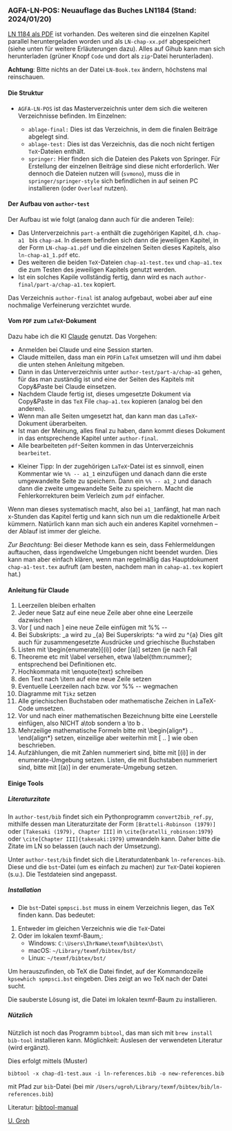 ### AGFA-LN-POS: Neuauflage das Buches LN1184 (Stand: 2024/01/20)

[LN 1184 als PDF](https://github.com/ugroh/AGFA-LN-POS/blob/main/ablage-orig/ln-orig/ln-pos-1184.pdf) ist vorhanden. Des weiteren sind die einzelnen Kapitel parallel heruntergeladen worden und als `LN-chap-xx.pdf` abgespeichert (siehe unten für weitere Erläuterungen dazu). Alles auf Gihub kann man sich herunterladen (grüner Knopf `Code` und dort als `zip`-Datei herunterladen).

__Achtung__: Bitte nichts an der Datei `LN-Book.tex` ändern, höchstens mal reinschauen. 

#### Die Struktur

* `AGFA-LN-POS` ist das Masterverzeichnis unter dem sich die weiteren Verzeichnisse befinden. Im Einzelnen:

	* `ablage-final:` Dies ist das Verzeichnis, in dem die finalen Beiträge abgelegt sind. 
	* `ablage-test:` Dies ist das Verzeichnis, das die noch nicht fertigen `TeX`-Dateien enthält. 
	* `springer:` Hier finden sich die Dateien des Pakets von Springer. Für Erstellung der einzelnen Beiträge sind diese nicht erforderlich. Wer dennoch die Dateien nutzen will (`svmono`), muss die in `springer/springer-style` sich befindlichen in auf seinen PC installieren (oder `Overleaf` nutzen).
	
#### Der Aufbau von `author-test`

Der Aufbau ist wie folgt (analog dann auch für die anderen Teile):

*  Das Unterverzeichnis `part-a` enthält die zugehörigen Kapitel, d.h. `chap-a1 ` bis `chap-a4`. In diesem befinden sich dann die jeweiligen Kapitel, in der Form `LN-chap-a1.pdf` und die einzelnen Seiten dieses Kapitels, also `ln-chap-a1_1.pdf` etc. 
* Des weiteren die beiden `TeX`-Dateien `chap-a1-test.tex` und `chap-a1.tex` die zum Testen des jeweiligen Kapitels genutzt werden. 
* Ist ein solches Kapile vollständig fertig, dann wird es nach `author-final/part-a/chap-a1.tex` kopiert. 

Das Verzeichnis `author-final` ist analog aufgebaut, wobei aber auf eine nochmalige Verfeinerung verzichtet wurde. 

#### Vom `PDF` zum `LaTeX`-Dokument

Dazu habe ich  die KI [Claude](http://claude.ai) genutzt. Das Vorgehen:

* Anmelden bei Claude und eine Session starten.
* Claude mitteilen, dass man ein `PDF`in `LaTeX` umsetzen will und ihm dabei die unten stehen Anleitung mitgeben.
* Dann in das Unterverzeichnis unter `author-test/part-a/chap-a1` gehen, für das man zuständig ist und eine der Seiten des Kapitels mit Copy&Paste bei Claude einsetzen.
* Nachdem Claude fertig ist, dieses umgesetzte Dokument via Copy&Paste in das `TeX` File `chap-a1.tex` kopieren (analog bei den anderen).
* Wenn man alle Seiten umgesetzt hat, dan kann man das `LaTeX`-Dokument überarbeiten.
* Ist man der Meinung, alles final zu haben, dann kommt dieses Dokument in das entsprechende Kapitel unter `author-final`.
* Alle bearbeiteten `pdf`-Seiten kommen in das Unterverzeichnis `bearbeitet`. 
+ Kleiner Tipp: In der zugehörigen `LaTeX`-Datei ist es sinnvoll, einen Kommentar wie `%% -- a1_1` einzufügen und danach dann die erste umgewandelte Seite zu speichern. Dann ein `%% -- a1_2` und danach dann die zweite umgewandelte Seite zu speichern. Macht die Fehlerkorrekturen beim Verleich zum `pdf` einfacher.

Wenn man dieses systematisch macht, also bei `a1_1`anfängt, hat man nach x-Stunden das Kapitel fertig und kann sich nun um die redaktionelle Arbeit kümmern. Natürlich kann man sich auch ein anderes Kapitel vornehmen – der Ablauf ist immer der gleiche.

*Zur Beachtung:* Bei dieser Methode kann es sein, dass Fehlermeldungen auftauchen, dass irgendwelche Umgebungen nicht beendet wurden. Dies kann man aber einfach klären, wenn man regelmäßig das Hauptdokument `chap-a1-test.tex` aufruft (am besten, nachdem man in `cahap-a1.tex` kopiert hat.)


#### Anleitung für Claude

1. Leerzeilen bleiben erhalten
2. Jeder neue Satz auf eine neue Zeile aber ohne eine Leerzeile dazwischen
3. Vor \[ und nach \] eine neue Zeile einfügen mit %% -- 
4. Bei Subskripts: _a wird zu _{a}
	Bei Superskripts: ^a wird zu ^{a}
	Dies gilt auch für zusammengesetzte Ausdrücke und griechische Buchstaben
5. Listen mit \begin{enumerate}[(i)] oder [(a)] setzen (je nach Fall
6. Theoreme etc mit \label versehen, etwa \label{thm:nummer}; entsprechend bei Definitionen etc.
7. Hochkommata mit \enquote{text} schreiben
8. den Text nach \item auf eine neue Zeile setzen
9. Eventuelle Leerzeilen nach bzw. vor %% -- wegmachen
10. Diagramme mit `Tikz` setzen
11. Alle griechischen Buchstaben oder mathematische Zeichen in LaTeX-Code umsetzen.
12. Vor und nach einer mathematischen Bezeichnung bitte eine Leerstelle einfügen, also NICHT a\tob sondern a \to b .
13. Mehrzeilige mathematische Formeln bitte mit \begin{align*} .. \end{align*} setzen, einzeilige aber weiterhin mit \[ .. \] wie oben beschrieben. 
13. Aufzählungen, die mit Zahlen nummeriert sind, bitte mit [(i)] in der enumerate-Umgebung setzen. Listen, die mit Buchstaben nummeriert sind, bitte mit [(a)] in der  enumerate-Umgebung setzen. 

#### Einige Tools

##### Literaturzitate

In `author-test/bib` findet sich ein Pythonprogramm `convert2bib_ref.py`, mithilfe dessen man Literaturzitate der Form `[Bratteli-Robinson (1979)]` oder `[Takesaki (1979), Chapter III]` in `\cite{bratelli_robinson:1979}` oder `\cite[Chapter III]{takesaki:1979}` umwandeln kann. Daher bitte die Zitate im LN so belassen (auch nach der Umsetzung). 

Unter `author-test/bib` findet sich die Literaturdatenbank `ln-references-bib`. Diese und die `bst`-Datei (um es einfach zu machen) zur `TeX`-Datei kopieren (s.u.). Die Testdateien sind angepasst. 

##### Installation

* Die `bst`-Datei `spmpsci.bst` muss in einem Verzeichnis liegen, das TeX finden kann. Das bedeutet:

1. Entweder im gleichen Verzeichnis wie die `TeX`-Datei
2. Oder im lokalen texmf-Baum,:
   - Windows: `C:\Users\IhrName\texmf\bibtex\bst\`
   - macOS: `~/Library/texmf/bibtex/bst/`
   - Linux: `~/texmf/bibtex/bst/`

Um herauszufinden, ob TeX die Datei findet, auf der Kommandozeile `kpsewhich spmpsci.bst` eingeben. Dies zeigt an wo TeX nach der Datei sucht.

Die sauberste Lösung ist, die Datei im lokalen texmf-Baum zu installieren. 

##### Nützlich

Nützlich ist noch das Programm `bibtool`, das man sich mit `brew install bib-tool` installieren kann. Möglichkeit: Auslesen der verwendeten Literatur (wird ergänzt).

Dies erfolgt mittels (Muster)

`bibtool -x chap-d1-test.aux -i ln-references.bib -o new-references.bib`

mit Pfad zur `bib`-Datei (bei mir `/Users/ugroh/Library/texmf/bibtex/bib/ln-references.bib`)

Literatur: [bibtool-manual](https://ctan.org/pkg/bibtool)




[U. Groh](ulgr@math.uni-tuebingen.de)

